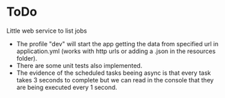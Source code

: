 # ToDo
Little web service to list jobs

- The profile "dev" will start the app getting the data from specified url in application.yml (works with http urls or adding a .json in the resources folder).
- There are some unit tests also implemented.
- The evidence of the scheduled tasks beeing async is that every task takes 3 seconds to complete but we can read in the console that they are being executed every 1 second.
